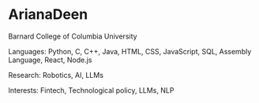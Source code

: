 # ArianaDeen

Barnard College of Columbia University 

Languages: Python, C, C++, Java, HTML, CSS, JavaScript, SQL, Assembly Language, React, Node.js

Research: Robotics, AI, LLMs 

Interests: Fintech, Technological policy, LLMs, NLP
